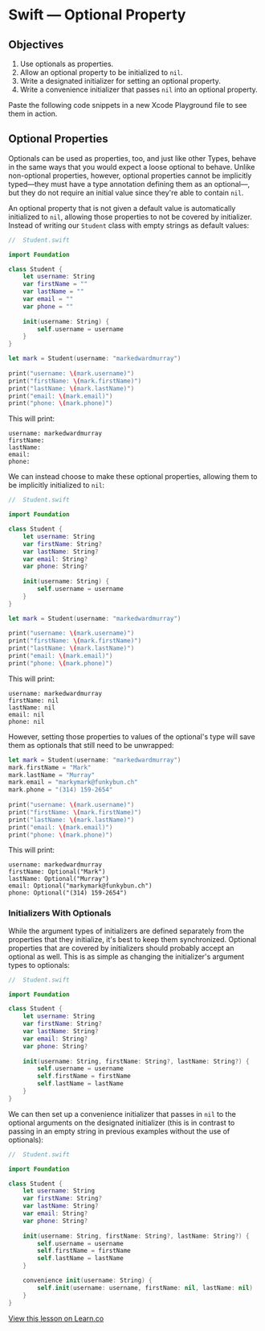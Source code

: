 # Swift — Optional Property

## Objectives

1. Use optionals as properties.
2. Allow an optional property to be initialized to `nil`.
3. Write a designated initializer for setting an optional property.
4. Write a convenience initializer that passes `nil` into an optional property.


Paste the following code snippets in a new Xcode Playground file to see them in action.

## Optional Properties

Optionals can be used as properties, too, and just like other Types, behave in the same ways that you would expect a loose optional to behave. Unlike non-optional properties, however, optional properties cannot be implicitly typed—they must have a type annotation defining them as an optional—, but they do not require an initial value since they're able to contain `nil`.

An optional property that is not given a default value is automatically initialized to `nil`, allowing those properties to not be covered by initializer. Instead of writing our `Student` class with empty strings as default values:

```swift
//  Student.swift

import Foundation

class Student {
    let username: String
    var firstName = ""
    var lastName = ""
    var email = ""
    var phone = ""
    
    init(username: String) {
        self.username = username
    }
}
```

```swift
let mark = Student(username: "markedwardmurray")
         
print("username: \(mark.username)")
print("firstName: \(mark.firstName)")
print("lastName: \(mark.lastName)")
print("email: \(mark.email)")
print("phone: \(mark.phone)")
```
This will print:

```
username: markedwardmurray
firstName: 
lastName: 
email: 
phone: 
```
We can instead choose to make these optional properties, allowing them to be implicitly initialized to `nil`:

```swift
//  Student.swift

import Foundation

class Student {
    let username: String
    var firstName: String?
    var lastName: String?
    var email: String?
    var phone: String?
    
    init(username: String) {
        self.username = username
    }
}
```

```swift
let mark = Student(username: "markedwardmurray")
         
print("username: \(mark.username)")
print("firstName: \(mark.firstName)")
print("lastName: \(mark.lastName)")
print("email: \(mark.email)")
print("phone: \(mark.phone)")
```
This will print:

```
username: markedwardmurray
firstName: nil
lastName: nil
email: nil
phone: nil
```

However, setting those properties to values of the optional's type will save them as optionals that still need to be unwrapped:

```swift
let mark = Student(username: "markedwardmurray")
mark.firstName = "Mark"
mark.lastName = "Murray"
mark.email = "markymark@funkybun.ch"
mark.phone = "(314) 159-2654"
         
print("username: \(mark.username)")
print("firstName: \(mark.firstName)")
print("lastName: \(mark.lastName)")
print("email: \(mark.email)")
print("phone: \(mark.phone)")
```
This will print:

```
username: markedwardmurray
firstName: Optional("Mark")
lastName: Optional("Murray")
email: Optional("markymark@funkybun.ch")
phone: Optional("(314) 159-2654")
```

### Initializers With Optionals

While the argument types of initializers are defined separately from the properties that they initialize, it's best to keep them synchronized. Optional properties that are covered by initializers should probably accept an optional as well. This is as simple as changing the initializer's argument types to optionals:

```swift
//  Student.swift

import Foundation

class Student {
    let username: String
    var firstName: String?
    var lastName: String?
    var email: String?
    var phone: String?
    
    init(username: String, firstName: String?, lastName: String?) {
        self.username = username
        self.firstName = firstName
        self.lastName = lastName
    }
}
```
We can then set up a convenience initializer that passes in `nil` to the optional arguments on the designated initializer (this is in contrast to passing in an empty string in previous examples without the use of optionals):

```swift
//  Student.swift

import Foundation

class Student {
    let username: String
    var firstName: String?
    var lastName: String?
    var email: String?
    var phone: String?
    
    init(username: String, firstName: String?, lastName: String?) {
        self.username = username
        self.firstName = firstName
        self.lastName = lastName
    }

    convenience init(username: String) {
        self.init(username: username, firstName: nil, lastName: nil)
    }
}
```

<a href='https://learn.co/lessons/swift-optional-property' data-visibility='hidden'>View this lesson on Learn.co</a>
